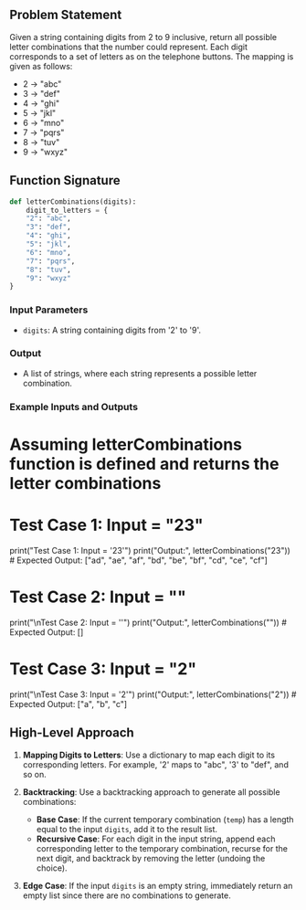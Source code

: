 ## Problem Statement

Given a string containing digits from 2 to 9 inclusive, return all possible letter combinations that the number could represent. Each digit corresponds to a set of letters as on the telephone buttons. The mapping is given as follows:

- 2 -> "abc"
- 3 -> "def"
- 4 -> "ghi"
- 5 -> "jkl"
- 6 -> "mno"
- 7 -> "pqrs"
- 8 -> "tuv"
- 9 -> "wxyz"

## Function Signature

```python
def letterCombinations(digits):
    digit_to_letters = {
    "2": "abc",
    "3": "def",
    "4": "ghi",
    "5": "jkl",
    "6": "mno",
    "7": "pqrs",
    "8": "tuv",
    "9": "wxyz"
}
```

### Input Parameters

- `digits`: A string containing digits from '2' to '9'.

### Output

- A list of strings, where each string represents a possible letter combination.

### Example Inputs and Outputs

# Assuming letterCombinations function is defined and returns the letter combinations

# Test Case 1: Input = "23"
print("Test Case 1: Input = '23'")
print("Output:", letterCombinations("23"))  # Expected Output: ["ad", "ae", "af", "bd", "be", "bf", "cd", "ce", "cf"]

# Test Case 2: Input = ""
print("\nTest Case 2: Input = ''")
print("Output:", letterCombinations(""))  # Expected Output: []

# Test Case 3: Input = "2"
print("\nTest Case 3: Input = '2'")
print("Output:", letterCombinations("2"))  # Expected Output: ["a", "b", "c"]


## High-Level Approach

1. **Mapping Digits to Letters**: Use a dictionary to map each digit to its corresponding letters. For example, '2' maps to "abc", '3' to "def", and so on.

2. **Backtracking**: Use a backtracking approach to generate all possible combinations:
   - **Base Case**: If the current temporary combination (`temp`) has a length equal to the input `digits`, add it to the result list.
   - **Recursive Case**: For each digit in the input string, append each corresponding letter to the temporary combination, recurse for the next digit, and backtrack by removing the letter (undoing the choice).

3. **Edge Case**: If the input `digits` is an empty string, immediately return an empty list since there are no combinations to generate.

